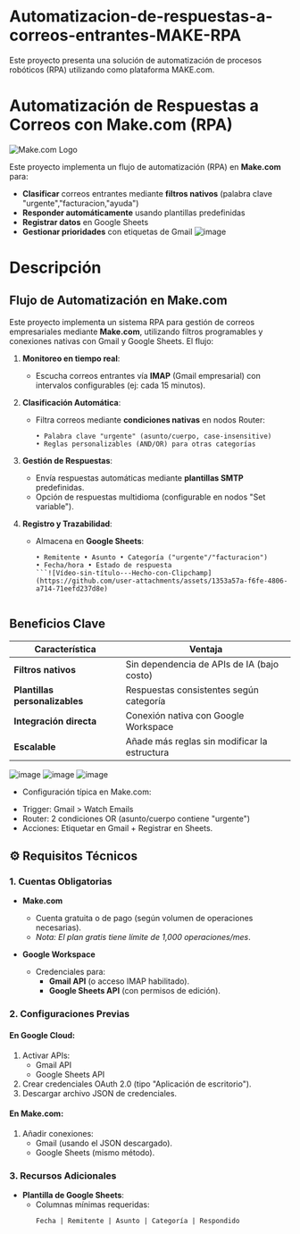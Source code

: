 # Automatizacion-de-respuestas-a-correos-entrantes-MAKE-RPA
Este proyecto presenta una solución de automatización de procesos robóticos (RPA) utilizando como plataforma MAKE.com.

# Automatización de Respuestas a Correos con Make.com (RPA)
![Make.com Logo](https://www.make.com/images/logo.svg)

Este proyecto implementa un flujo de automatización (RPA) en **Make.com** para:
- **Clasificar** correos entrantes mediante **filtros nativos** (palabra clave "urgente","facturacion,"ayuda")
- **Responder automáticamente** usando plantillas predefinidas
- **Registrar datos** en Google Sheets
- **Gestionar prioridades** con etiquetas de Gmail
![image](https://github.com/user-attachments/assets/57d8d844-1d16-487e-9173-a1a7572f6d9f)

# Descripción

##  Flujo de Automatización en Make.com
Este proyecto implementa un sistema RPA para gestión de correos empresariales mediante **Make.com**, utilizando filtros programables y conexiones nativas con Gmail y Google Sheets. El flujo:

1. **Monitoreo en tiempo real**:  
   - Escucha correos entrantes vía **IMAP** (Gmail empresarial) con intervalos configurables (ej: cada 15 minutos).

2. **Clasificación Automática**:  
   - Filtra correos mediante **condiciones nativas** en nodos Router:  
     ```plaintext
     • Palabra clave "urgente" (asunto/cuerpo, case-insensitive)  
     • Reglas personalizables (AND/OR) para otras categorías  
     ```

3. **Gestión de Respuestas**:  
   - Envía respuestas automáticas mediante **plantillas SMTP** predefinidas.  
   - Opción de respuestas multidioma (configurable en nodos "Set variable").

4. **Registro y Trazabilidad**:  
   - Almacena en **Google Sheets**:  
     ```plaintext
     • Remitente • Asunto • Categoría ("urgente"/"facturacion")  
     • Fecha/hora • Estado de respuesta  
     ```![Vídeo-sin-título-‐-Hecho-con-Clipchamp](https://github.com/user-attachments/assets/1353a57a-f6fe-4806-a714-71eefd237d8e)


##  Beneficios Clave
| Característica | Ventaja |
|----------------|---------------|
| **Filtros nativos** | Sin dependencia de APIs de IA (bajo costo) |
| **Plantillas personalizables** | Respuestas consistentes según categoría |
| **Integración directa** | Conexión nativa con Google Workspace |
| **Escalable** | Añade más reglas sin modificar la estructura |

![image](https://github.com/user-attachments/assets/c4923b99-5bbe-4f74-97fc-03982efae12e)
![image](https://github.com/user-attachments/assets/4846370b-e4c3-42cd-87c5-16ccbc645290)
![image](https://github.com/user-attachments/assets/5e232308-e012-48ce-be85-6e3d26857890) 

+ Configuración típica en Make.com:
- Trigger: Gmail > Watch Emails
- Router: 2 condiciones OR (asunto/cuerpo contiene "urgente")
- Acciones: Etiquetar en Gmail + Registrar en Sheets.


## ⚙️ Requisitos Técnicos

### 1. **Cuentas Obligatorias**
- **Make.com**  
  - Cuenta gratuita o de pago (según volumen de operaciones necesarias).  
  - *Nota: El plan gratis tiene límite de 1,000 operaciones/mes*.

- **Google Workspace**  
  - Credenciales para:  
    - **Gmail API** (o acceso IMAP habilitado).  
    - **Google Sheets API** (con permisos de edición).  

### 2. **Configuraciones Previas**  
#### En Google Cloud:  
1. Activar APIs:  
   - Gmail API  
   - Google Sheets API  
2. Crear credenciales OAuth 2.0 (tipo "Aplicación de escritorio").  
3. Descargar archivo JSON de credenciales.

#### En Make.com:  
1. Añadir conexiones:  
   - Gmail (usando el JSON descargado).  
   - Google Sheets (mismo método).  

### 3. **Recursos Adicionales**  
- **Plantilla de Google Sheets**:  
  - Columnas mínimas requeridas:  
    ```plaintext
    Fecha | Remitente | Asunto | Categoría | Respondido  
    ```

